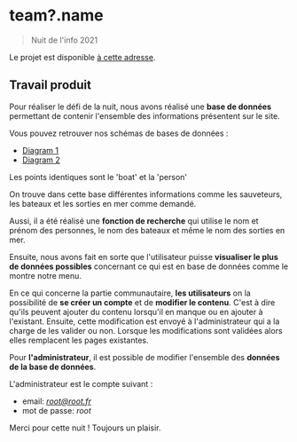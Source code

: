 # team?.name

> Nuit de l'info 2021

Le projet est disponible [à cette adresse](http://ndi-2021.esteban-soubiran.site/).

## Travail produit

Pour réaliser le défi de la nuit, nous avons réalisé une **base de données** permettant de contenir l'ensemble des informations présentent sur le site.

Vous pouvez retrouver nos schémas de bases de données :

- [Diagram 1](https://drawsql.app/nuit-de-l-info-2021/diagrams/boat)
- [Diagram 2](https://drawsql.app/nuit-de-l-info-2021/diagrams/sortie)

Les points identiques sont le 'boat' et la 'person'

On trouve dans cette base différentes informations comme les sauveteurs, les bateaux et les sorties en mer comme demandé.

Aussi, il a été réalisé une **fonction de recherche** qui utilise le nom et prénom des personnes, le nom des bateaux et même le nom des sorties en mer.

Ensuite, nous avons fait en sorte que l'utilisateur puisse **visualiser le plus de données possibles** concernant ce qui est en base de données comme le montre notre menu.

En ce qui concerne la partie communautaire, **les utilisateurs** on la possibilité de **se créer un compte** et de **modifier le contenu**. C'est à dire qu'ils peuvent ajouter du contenu lorsqu'il en manque ou en ajouter à l'existant. Ensuite, cette modification est envoyé à l'administrateur qui a la charge de les valider ou non. Lorsque les modifications sont validées alors elles remplacent les pages existantes.

Pour **l'administrateur**, il est possible de modifier l'ensemble des **données de la base de données**.

L'administrateur est le compte suivant :

- email: *root@root.fr*
- mot de passe: _root_

Merci pour cette nuit ! Toujours un plaisir.
